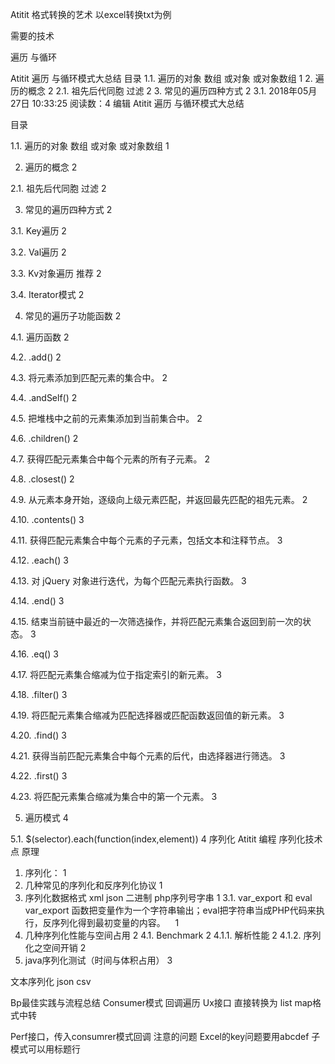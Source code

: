 Atitit 格式转换的艺术 以excel转换txt为例

需要的技术

遍历 与循环

Atitit 遍历 与循环模式大总结 目录 1.1. 遍历的对象 数组 或对象 或对象数组	1 2. 遍历的概念	2 2.1. 祖先后代同胞 过滤	2 3. 常见的遍历四种方式	2 3.1.
2018年05月27日 10:33:25
阅读数：4 编辑
Atitit 遍历 与循环模式大总结

 

目录

1.1. 遍历的对象 数组 或对象   或对象数组	1

2. 遍历的概念	2

2.1. 祖先后代同胞  过滤	2

3. 常见的遍历四种方式	2

3.1. Key遍历	2

3.2. Val遍历	2

3.3. Kv对象遍历 推荐	2

3.4. Iterator模式	2

4. 常见的遍历子功能函数	2

4.1. 遍历函数	2

4.2. .add()	2

4.3. 将元素添加到匹配元素的集合中。	2

4.4. .andSelf()	2

4.5. 把堆栈中之前的元素集添加到当前集合中。	2

4.6. .children()	2

4.7. 获得匹配元素集合中每个元素的所有子元素。	2

4.8. .closest()	2

4.9. 从元素本身开始，逐级向上级元素匹配，并返回最先匹配的祖先元素。	2

4.10. .contents()	3

4.11. 获得匹配元素集合中每个元素的子元素，包括文本和注释节点。	3

4.12. .each()	3

4.13. 对 jQuery 对象进行迭代，为每个匹配元素执行函数。	3

4.14. .end()	3

4.15. 结束当前链中最近的一次筛选操作，并将匹配元素集合返回到前一次的状态。	3

4.16. .eq()	3

4.17. 将匹配元素集合缩减为位于指定索引的新元素。	3

4.18. .filter()	3

4.19. 将匹配元素集合缩减为匹配选择器或匹配函数返回值的新元素。	3

4.20. .find()	3

4.21. 获得当前匹配元素集合中每个元素的后代，由选择器进行筛选。	3

4.22. .first()	3

4.23. 将匹配元素集合缩减为集合中的第一个元素。	3

5. 遍历模式	4

5.1. $(selector).each(function(index,element))	4
序列化
Atitit 编程 序列化技术点 原理

1. 序列化：	1
2. 几种常见的序列化和反序列化协议	1
3. 序列化数据格式 xml json 二进制 php序列号字串	1
3.1. var_export 和 eval   var_export 函数把变量作为一个字符串输出；eval把字符串当成PHP代码来执行，反序列化得到最初变量的内容。   	1
4. 几种序列化性能与空间占用	2
4.1. Benchmark	2
4.1.1. 解析性能	2
4.1.2. 序列化之空间开销	2
5. java序列化测试（时间与体积占用）	3

文本序列化 json csv

Bp最佳实践与流程总结
Consumer模式  回调遍历
Ux接口 直接转换为 list map格式中转

Perf接口，传入consumrer模式回调
注意的问题
Excel的key问题要用abcdef
子模式可以用标题行
